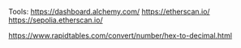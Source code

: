

Tools:
https://dashboard.alchemy.com/
https://etherscan.io/
https://sepolia.etherscan.io/

https://www.rapidtables.com/convert/number/hex-to-decimal.html

